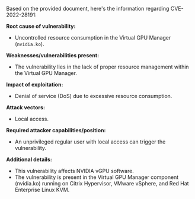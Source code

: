 Based on the provided document, here's the information regarding CVE-2022-28191:

**Root cause of vulnerability:**
- Uncontrolled resource consumption in the Virtual GPU Manager (`nvidia.ko`).

**Weaknesses/vulnerabilities present:**
- The vulnerability lies in the lack of proper resource management within the Virtual GPU Manager.

**Impact of exploitation:**
- Denial of service (DoS) due to excessive resource consumption.

**Attack vectors:**
- Local access.

**Required attacker capabilities/position:**
- An unprivileged regular user with local access can trigger the vulnerability.

**Additional details:**
- This vulnerability affects NVIDIA vGPU software.
- The vulnerability is present in the Virtual GPU Manager component (nvidia.ko) running on Citrix Hypervisor, VMware vSphere, and Red Hat Enterprise Linux KVM.